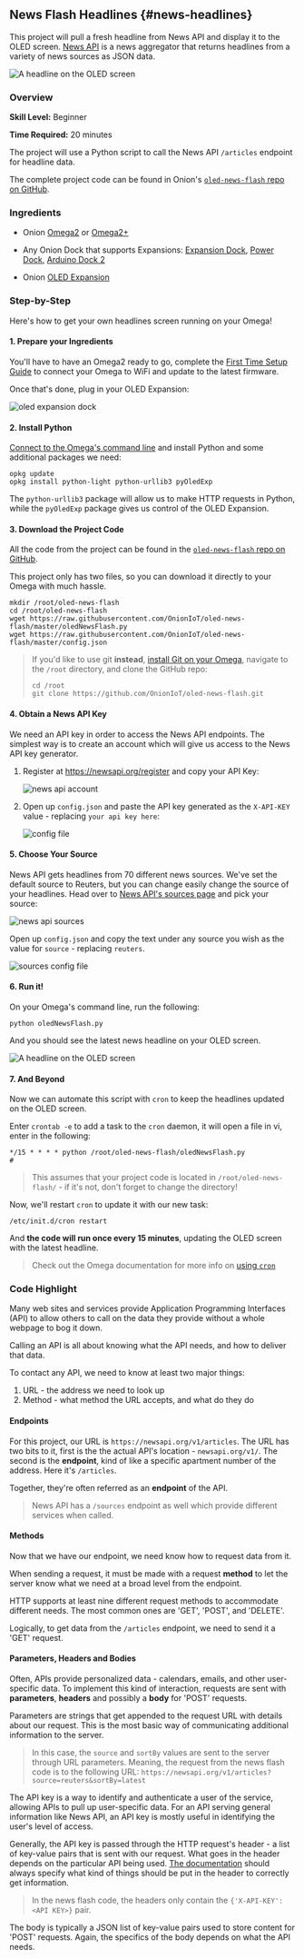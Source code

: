 ## News Flash Headlines {#news-headlines}

This project will pull a fresh headline from News API and display it to the OLED screen. [News API](https://newsapi.org/) is a news aggregator that returns headlines from a variety of news sources as JSON data.

![A headline on the OLED screen](./img/news-flash-photo.jpg)


### Overview

**Skill Level:** Beginner

**Time Required:** 20 minutes

The project will use a Python script to call the News API `/articles` endpoint for headline data.

The complete project code can be found in Onion's [`oled-news-flash` repo on GitHub](https://github.com/OnionIoT/oled-news-flash).


### Ingredients

* Onion [Omega2](https://onion.io/store/omega2/) or [Omega2+](https://onion.io/store/omega2p/)

* Any Onion Dock that supports Expansions: [Expansion Dock](https://onion.io/store/expansion-dock/), [Power Dock](https://onion.io/store/power-dock/), [Arduino Dock 2](https://onion.io/store/arduino-dock-r2/)
* Onion [OLED Expansion](https://onion.io/store/oled-expansion/)


### Step-by-Step

Here's how to get your own headlines screen running on your Omega!

#### 1. Prepare your Ingredients

You'll have to have an Omega2 ready to go, complete the [First Time Setup Guide](https://docs.onion.io/omega2-docs/first-time-setup.html) to connect your Omega to WiFi and update to the latest firmware.

Once that's done, plug in your OLED Expansion:

![oled expansion dock]( ./img/oled-expansion-dock-45deg.jpg)


#### 2. Install Python

[Connect to the Omega's command line](https://docs.onion.io/omega2-docs/connecting-to-the-omega-terminal.html) and install Python and some additional packages we need:

```
opkg update
opkg install python-light python-urllib3 pyOledExp
```

The `python-urllib3` package will allow us to make HTTP requests in Python, while the `pyOledExp` package gives us control of the OLED Expansion.


#### 3. Download the Project Code

All the code from the project can be found in the [`oled-news-flash` repo on GitHub](https://github.com/OnionIoT/oled-news-flash).

This project only has two files, so you can download it directly to your Omega with much hassle.

```
mkdir /root/oled-news-flash
cd /root/oled-news-flash
wget https://raw.githubusercontent.com/OnionIoT/oled-news-flash/master/oledNewsFlash.py
wget https://raw.githubusercontent.com/OnionIoT/oled-news-flash/master/config.json
```

>If you'd like to use git **instead**, [install Git on your Omega](https://docs.onion.io/omega2-docs/installing-and-using-git.html), navigate to the `/root` directory, and clone the GitHub repo:
>
>```
>cd /root
>git clone https://github.com/OnionIoT/oled-news-flash.git
>```

#### 4. Obtain a News API Key

We need an API key in order to access the News API endpoints. The simplest way is to create an account which will give us access to the News API key generator.

1. Register at https://newsapi.org/register and copy your API Key:

	![news api account](./img/news-flash-1-api-key.png)

1. Open up `config.json` and paste the API key generated as the `X-API-KEY` value - replacing `your api key here`:

	![config file](./img/news-flash-2-config-file.png)


#### 5. Choose Your Source

News API gets headlines from 70 different news sources. We've set the default source to Reuters, but you can change easily change the source of your headlines. Head over to [News API's sources page](https://newsapi.org/sources) and pick your source:

![news api sources](./img/news-flash-3-news-api-sources.png)

Open up `config.json` and copy the text under any source you wish as the value for `source` - replacing `reuters`.

![sources config file](./img/news-flash-4-config-file-source.png)


#### 6. Run it!

On your Omega's command line, run the following:

```
python oledNewsFlash.py
```

And you should see the latest news headline on your OLED screen.

![A headline on the OLED screen](./img/news-flash-photo.jpg)

#### 7. And Beyond

Now we can automate this script with `cron` to keep the headlines updated on the OLED screen.

Enter `crontab -e` to add a task to the `cron` daemon, it will open a file in vi, enter in the following:

```
*/15 * * * * python /root/oled-news-flash/oledNewsFlash.py
#
```

> This assumes that your project code is located in `/root/oled-news-flash/` - if it's not, don't forget to change the directory!


Now, we'll restart `cron` to update it with our new task:

```
/etc/init.d/cron restart
```

And **the code will run once every 15 minutes**, updating the OLED screen with the latest headline.

> Check out the Omega documentation for more info on [using `cron`](https://docs.onion.io/omega2-docs/running-a-command-on-a-schedule.html)


### Code Highlight

Many web sites and services provide Application Programming Interfaces (API) to allow others to call on the data they provide without a whole webpage to bog it down.

Calling an API is all about knowing what the API needs, and how to deliver that data.

To contact any API, we need to know at least two major things:

1. URL - the address we need to look up
2. Method - what method the URL accepts, and what do they do

#### Endpoints

For this project, our URL is `https://newsapi.org/v1/articles`. The URL has two bits to it, first is the the actual API's location - `newsapi.org/v1/`. The second is the **endpoint**, kind of like a specific apartment number of the address. Here it's `/articles`.

Together, they're often referred as an **endpoint** of the API.

>News API has a `/sources` endpoint as well which provide different services when called.

#### Methods

Now that we have our endpoint, we need know how to request data from it.

When sending a request, it must be made with a request **method** to let the server know what we need at a broad level from the endpoint.

HTTP supports at least nine different request methods to accommodate different needs. The most common ones are 'GET', 'POST', and 'DELETE'.

Logically, to get data from the `/articles` endpoint, we need to send it a 'GET' request.

#### Parameters, Headers and Bodies

Often, APIs provide personalized data - calendars, emails, and other user-specific data. To implement this kind of interaction, requests are sent with **parameters**, **headers** and possibly a **body** for 'POST' requests.

Parameters are strings that get appended to the request URL with details about our request. This is the most basic way of communicating additional information to the server.

>In this case, the `source` and `sortBy` values are sent to the server through URL parameters. Meaning, the request from the news flash code is to the following URL: `https://newsapi.org/v1/articles?source=reuters&sortBy=latest`

The API key is a way to identify and authenticate a user of the service, allowing APIs to pull up user-specific data. For an API serving general information like News API, an API key is mostly useful in identifying the user's level of access.

Generally, the API key is passed through the HTTP request's header - a list of key-value pairs that is sent with our request. What goes in the header depends on the particular API being used. [The documentation](https://newsapi.org/#documentation) should always specify what kind of things should be put in the header to correctly get information.

>In the news flash code, the headers only contain the `{'X-API-KEY':<API KEY>}` pair.

The body is typically a JSON list of key-value pairs used to store content for 'POST' requests. Again, the specifics of the body depends on what the API needs.
